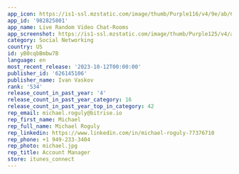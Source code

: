 ```yaml
---
app_icon: https://is1-ssl.mzstatic.com/image/thumb/Purple116/v4/9e/ab/64/9eab64fb-d189-4b05-e7f5-a3f380f90c16/AppIconFm-0-0-1x_U007emarketing-0-7-0-0-P3-GLES2_U002c0-85-220.png/1024x1024bb.png
app_id: '982825801'
app_name: Live Random Video Chat-Rooms
app_screenshot: https://is1-ssl.mzstatic.com/image/thumb/Purple125/v4/a5/7f/9c/a57f9c89-1b14-afb1-bd93-d355d089fe17/a2bc68e7-d3d5-4a49-8c1f-ee158a040588_iPhone_XR_U002c_XS_Max_U002c_2__U2013_1@3x.png/1242x2688bb.png
category: Social Networking
country: US
id: yB0cqbBmbw7B
language: en
most_recent_release: '2023-10-12T00:00:00'
publisher_id: '626145106'
publisher_name: Ivan Vaskov
rank: '534'
release_count_in_past_year: '4'
release_count_in_past_year_category: 16
release_count_in_past_year_top_in_category: 42
rep_email: michael.roguly@bitrise.io
rep_first_name: Michael
rep_full_name: Michael Roguly
rep_linkedin: https://www.linkedin.com/in/michael-roguly-77376710
rep_phone: +1 949-233-3404
rep_photo: michael.jpg
rep_title: Account Manager
store: itunes_connect
---
```

